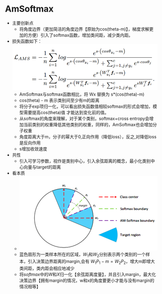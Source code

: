 # AmSoftmax

* 主要创新点
  * 将角度边界（更加简洁的角度边界【原始为cos(theta-m)】，梯度求解更加的方便）引入了softmax函数，增加类间距，减少类内距。
* 损失函数如下：
  ![损失函数](data/AmSoftmax.png)
  * AmSoftmax与softmax函数相比，将 Wx 替换为 s*(cos(theta)-m)
  * cos(theta) - m 表示类别间至少有m的距离
  * 将分子exp项归一化，可以看出损失函数值相较softmax的形式会增加，模型需要提高cos(theta)值
    才能达到变化前的值。
  * 从softmax的角度来理解，对于某个类别，softmax+cross entropy会增加当前类别的权重降低其他类别的权重，同样的，AmSoftmax也会增加分子权重
  * 角度距离大于m，分子的幂大于0,正向作用（降低loss），反之,对降低loss是反向作用
  * s增加收敛速度
* 共性
  * 引入可学习参数，视作是类别中心，引入余弦距离的概念，最小化类别中心向量与target的距离
* 看本质
  * ![image-20211129233829624](AmSoftmax.assets/image-20211129233829624.png)
  * 蓝色扇形为一类样本所在的区域，$W_1$和$W_2$分别表示两个类别的一个样本，引入决策边界距离的margin,会有 $W_1P_1-m=W_2P_2$，增大m即增大类间距，类内距会相应地减少
  * 将$softmax$中的$W$和$X$归一化【余弦距离度量】，并且引入margin，最大化决策边界【拥有margin的情况，w和x的角度要更小才能与没有margin的情况相等】